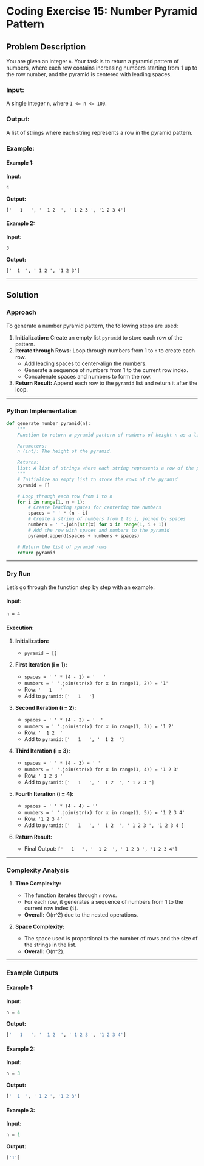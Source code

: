 # Coding Exercise 15: Number Pyramid Pattern

## Problem Description

You are given an integer `n`. Your task is to return a pyramid pattern of numbers, where each row contains increasing numbers starting from 1 up to the row number, and the pyramid is centered with leading spaces.

### Input:
A single integer `n`, where `1 <= n <= 100`.

### Output:
A list of strings where each string represents a row in the pyramid pattern.

### Example:

#### Example 1:
**Input:**
```plaintext
4
```
**Output:**
```plaintext
['   1   ', '  1 2  ', ' 1 2 3 ', '1 2 3 4']
```

#### Example 2:
**Input:**
```plaintext
3
```
**Output:**
```plaintext
['  1  ', ' 1 2 ', '1 2 3']
```

---

## Solution

### Approach
To generate a number pyramid pattern, the following steps are used:

1. **Initialization:** Create an empty list `pyramid` to store each row of the pattern.
2. **Iterate through Rows:** Loop through numbers from 1 to `n` to create each row.
   - Add leading spaces to center-align the numbers.
   - Generate a sequence of numbers from 1 to the current row index.
   - Concatenate spaces and numbers to form the row.
3. **Return Result:** Append each row to the `pyramid` list and return it after the loop.

---

### Python Implementation

```python
def generate_number_pyramid(n):
    """
    Function to return a pyramid pattern of numbers of height n as a list of strings.

    Parameters:
    n (int): The height of the pyramid.

    Returns:
    list: A list of strings where each string represents a row of the pyramid pattern.
    """
    # Initialize an empty list to store the rows of the pyramid
    pyramid = []

    # Loop through each row from 1 to n
    for i in range(1, n + 1):
        # Create leading spaces for centering the numbers
        spaces = ' ' * (n - i)
        # Create a string of numbers from 1 to i, joined by spaces
        numbers = ' '.join(str(x) for x in range(1, i + 1))
        # Add the row with spaces and numbers to the pyramid
        pyramid.append(spaces + numbers + spaces)

    # Return the list of pyramid rows
    return pyramid
```

---

### Dry Run

Let’s go through the function step by step with an example:

#### Input:
```plaintext
n = 4
```

#### Execution:
1. **Initialization:**
   - `pyramid = []`

2. **First Iteration (i = 1):**
   - `spaces = ' ' * (4 - 1) = '   '`
   - `numbers = ' '.join(str(x) for x in range(1, 2)) = '1'`
   - Row: `'   1   '`
   - Add to `pyramid`: `['   1   ']`

3. **Second Iteration (i = 2):**
   - `spaces = ' ' * (4 - 2) = '  '`
   - `numbers = ' '.join(str(x) for x in range(1, 3)) = '1 2'`
   - Row: `'  1 2  '`
   - Add to `pyramid`: `['   1   ', '  1 2  ']`

4. **Third Iteration (i = 3):**
   - `spaces = ' ' * (4 - 3) = ' '`
   - `numbers = ' '.join(str(x) for x in range(1, 4)) = '1 2 3'`
   - Row: `' 1 2 3 '`
   - Add to `pyramid`: `['   1   ', '  1 2  ', ' 1 2 3 ']`

5. **Fourth Iteration (i = 4):**
   - `spaces = ' ' * (4 - 4) = ''`
   - `numbers = ' '.join(str(x) for x in range(1, 5)) = '1 2 3 4'`
   - Row: `'1 2 3 4'`
   - Add to `pyramid`: `['   1   ', '  1 2  ', ' 1 2 3 ', '1 2 3 4']`

6. **Return Result:**
   - Final Output: `['   1   ', '  1 2  ', ' 1 2 3 ', '1 2 3 4']`

---

### Complexity Analysis

1. **Time Complexity:**
   - The function iterates through `n` rows.
   - For each row, it generates a sequence of numbers from 1 to the current row index (`i`).
   - **Overall:** O(n^2) due to the nested operations.

2. **Space Complexity:**
   - The space used is proportional to the number of rows and the size of the strings in the list.
   - **Overall:** O(n^2).

---

### Example Outputs

#### Example 1:
**Input:**
```python
n = 4
```
**Output:**
```python
['   1   ', '  1 2  ', ' 1 2 3 ', '1 2 3 4']
```

#### Example 2:
**Input:**
```python
n = 3
```
**Output:**
```python
['  1  ', ' 1 2 ', '1 2 3']
```

#### Example 3:
**Input:**
```python
n = 1
```
**Output:**
```python
['1']
```


